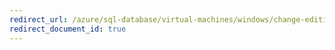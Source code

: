 ```yaml
---
redirect_url: /azure/sql-database/virtual-machines/windows/change-edition
redirect_document_id: true
---
```

